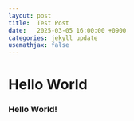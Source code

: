 ```yaml
---
layout: post
title:  Test Post
date:   2025-03-05 16:00:00 +0900
categories: jekyll update
usemathjax: false
---
```


# Hello World

### Hello World!
